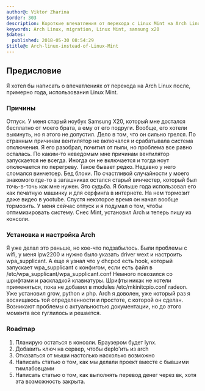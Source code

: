 ```yaml
---
author@: Viktor Zharina
$order: 303
description: Короткие впечатления от перехода с Linux Mint на Arch Linux
keywords: Arch Linux, migration, Linux Mint, samsung x20
$dates:
  published: 2018-05-30 08:54:29
$title@: Arch-linux-instead-of-Linux-Mint
---
```

## Предисловие
Я хотел бы написать о впечатлениях от перехода на Arch Linux после, примерно года, использования Linux Mint.

### Причины 
Отпуск.
У меня старый ноубук Samsung X20, который мне достался бесплатно от моего брата, а ему от его подруги. Вообще, его хотели выкинуть, но я этого не допустил. Дело в том, что он сильно грелся. По
странным причинам вентилятор не включался и срабатывала система отключения. Я его разобрал, почитил от пыли, но проблема все равно осталась. По каким-то неведомым мне причинам
вентилятор запускается не всегда. Иногда он не включается и тогда ноут отключается по перегреву. Такое бывает редко. Недавно у него сломался винчетсер. Бед блоки. По счастливой
случайности у моего знакомого где-то в загашниках остался старый винчестер, который был точь-в-точь как мне нужен. Это судьба. Я больше года использовал его как печатную машинку 
и для серфинга в интернете. На нем тормозит даже видео в yootube. Спустя некоторое время он начал вообще тормозить. У меня сейчас отпуск и я подумал о том, чтобы оптимизировать 
систему. Снес Mint, установил Arch и теперь пишу из консоли.

### Установка и настройка Arch
Я уже делал это раньше, но кое-что подзабылось. Были проблемы с wifi, у меня ipw2200 и нужно было указать driver wext и настроить wpa_supplicant. А еще я узнал что у dhcpcd есть
hook, который запускает wpa_supplicant с конфигом, если есть файл в /etc/wpa_supplicant/wpa_supplicant.conf
Немного повозился со шрифтами и раскладкой клавиатуры. Шрифты никак не хотели применяться, пока не добавил в modules /etc/mkinitcpio.conf radeon. Уже установил grow, python и php.
Arch я доволен, уже который раз я восхищаюсь той определенности и простоте, с которой он сделан. Возникают проблемы с актуальностью документации, но до этого момента 
все гуглилось и решается.

### Roadmap
1. Планирую остаться в консоли. Браузером будет lynx. 
2. Добавить ключ на сервер, чтобы deplo'ить из arch
3. Отказаться от мыши настолько насколько возможно
4. Написать статью о том, как мы делали проект вместе с бывшими тимлабовцами
5. Написать статью о том, как выполнять перевод денег через вк, хотя эта возможность закрыта.